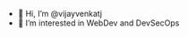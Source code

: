 - 👋 Hi, I’m @vijayvenkatj
- 👀 I’m interested in WebDev and DevSecOps
  

<!---
vijayvenkatj/vijayvenkatj is a ✨ special ✨ repository because its `README.md` (this file) appears on your GitHub profile.
You can click the Preview link to take a look at your changes.
--->
